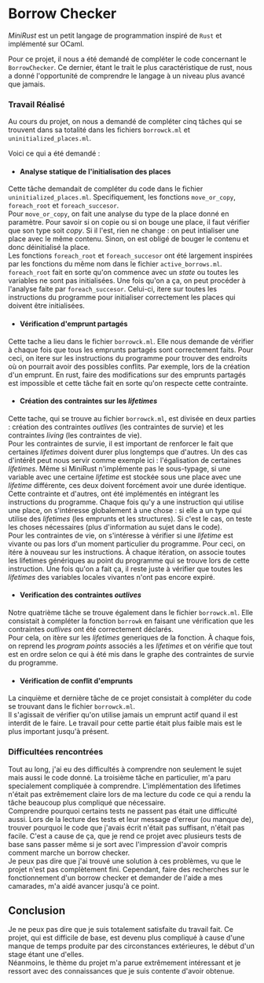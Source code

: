 # Borrow Checker

_MiniRust_ est un petit langage de programmation inspiré de `Rust` et implémenté sur OCaml.

Pour ce projet, il nous a été demandé de compléter le code concernant le `BorrowChecker`. Ce dernier, étant le trait le plus caractéristique de rust, nous a donné l'opportunité de comprendre le langage à un niveau plus avancé que jamais. 

### Travail Réalisé
Au cours du projet, on nous a demandé de compléter cinq tâches qui se trouvent dans sa totalité dans les fichiers `borrowck.ml` et `uninitialized_places.ml`.

Voici ce qui a été demandé : 

- #### Analyse statique de l'initialisation des places 
Cette tâche demandait de compléter du code dans le fichier `uninitialized_places.ml`. Specifiquement, les fonctions `move_or_copy`, `foreach_root` et `foreach_succesor`. \
Pour `move_or_copy`, on fait une analyse du type de la place donné en paramètre. Pour savoir si on copie ou si on bouge une place, il faut vérifier que son type soit _copy_. Si il l'est, rien ne change : on peut intialiser une place avec le même contenu. Sinon, on est obligé de bouger le contenu et donc déinitialisé la place. \
Les fonctions `foreach_root` et `foreach_succesor` ont été largement inspirées par les fonctions du même nom dans le fichier `active_borrows.ml`. `foreach_root` fait en sorte qu'on commence avec un _state_ ou toutes les variables ne sont pas initialisées. Une fois qu'on a ça, on peut procéder à l'analyse faite par `foreach_succesor`. Celui-ci, itere sur toutes les instructions du programme pour initialiser correctement les places qui doivent être initialisées.  
- #### Vérification d'emprunt partagés 
Cette tache a lieu dans le fichier `borrowck.ml`. Elle nous demande de vérifier à chaque fois que tous les emprunts partagés sont correctement faits. Pour ceci, on itere sur les instructions du programme pour trouver des endroits où on pourrait avoir des possibles conflits. Par exemple, lors de la création d'un emprunt. En rust, faire des modifications sur des emprunts partagés est impossible et cette tâche fait en sorte qu'on respecte cette contrainte.
- #### Création des contraintes sur les _lifetimes_ 
Cette tache, qui se trouve au fichier `borrowck.ml`, est divisée en deux parties : création des contraintes _outlives_ (les contraintes de survie) et les contraintes _living_ (les contraintes de vie). \
Pour les contraintes de survie, il est important de renforcer le fait que certaines _lifetimes_ doivent durer plus longtemps que d'autres. Un des cas d'intérêt peut nous servir comme exemple ici : l'égalisation de certaines _lifetimes_. Même si MiniRust n'implémente pas le sous-typage, si une variable avec une certaine _lifetime_ est stockée sous une place avec une _lifetime_ différente, ces deux doivent forcément avoir une durée identique. Cette contrainte et d'autres, ont été implémentés en intégrant les instructions du programme. Chaque fois qu'y a une instruction qui utilise une place, on s'intéresse globalement à une chose : si elle a un type qui utilise des _lifetimes_ (les emprunts et les structures). Si c'est le cas, on teste les choses nécessaires (plus d'information au sujet dans le code). \
Pour les contraintes de vie, on s'intéresse à vérifier si une _lifetime_ est vivante ou pas lors d'un moment particulier du programme. Pour ceci, on itére à nouveau sur les instructions. À chaque itération, on associe toutes les lifetimes génériques au point du programme qui se trouve lors de cette instruction. Une fois qu'on a fait ça, il reste juste à vérifier que toutes les _lifetimes_ des variables locales vivantes n'ont pas encore expiré.

- #### Verification des contraintes _outlives_ 
Notre quatrième tâche se trouve également dans le fichier `borrowck.ml`. Elle consistait à compléter la fonction `borrowk` en faisant une vérification que les contraintes _outlives_ ont été correctement déclarés. \
Pour cela, on itère sur les _lifetimes_ generiques de la fonction. À chaque fois, on reprend les _program points_ associés a les _lifetimes_ et on vérifie que tout est en ordre selon ce qui à été mis dans le graphe des contraintes de survie du programme.

- #### Vérification de conflit d'emprunts
La cinquième et dernière tâche de ce projet consistait à compléter du code se trouvant dans le fichier `borrowck.ml`. \
Il s'agissait de vérifier qu'on utilise jamais un emprunt actif quand il est interdit de le faire. Le travail pour cette partie était plus faible mais est le plus important jusqu'à présent.

### Difficultées rencontrées

Tout au long, j'ai eu des difficultés à comprendre non seulement le sujet mais aussi le code donné. La troisième tâche en particulier, m'a paru specialement compliquée à comprendre. L'implémentation des lifetimes n'était pas extrêmement claire lors de ma lecture du code ce qui a rendu la tâche beaucoup plus compliqué que nécessaire. \
Comprendre pourquoi certains tests ne passent pas était une difficulté aussi. Lors de la lecture des tests et leur message d'erreur (ou manque de), trouver pourquoi le code que j'avais écrit n'était pas suffisant, n'était pas facile. C'est a cause de ça, que je rend ce projet avec plusieurs tests de base sans passer même si je sort avec l'impression d'avoir compris comment marche un borrow checker. \
Je peux pas dire que j'ai trouvé une solution à ces problèmes, vu que le projet n'est pas complètement fini. Cependant, faire des recherches sur le fonctionnement d'un borrow checker et demander de l'aide a mes camarades, m'a aidé avancer jusqu'à ce point. 

## Conclusion

Je ne peux pas dire que je suis totalement satisfaite du travail fait. Ce projet, qui est difficile de base, est devenu plus compliqué à cause d'une manque de temps produite par des circonstances extérieures, le début d'un stage étant une d'elles. \
Néanmoins, le thème du projet m'a parue extrêmement intéressant et je ressort avec des connaissances que je suis contente d'avoir obtenue.
